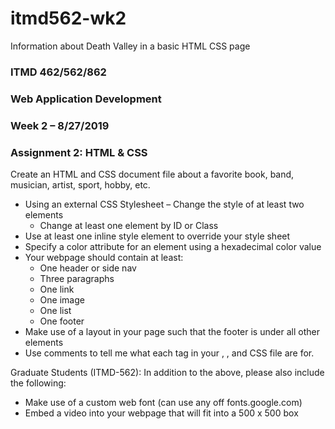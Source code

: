 # itmd562-wk2
Information about Death Valley in a basic HTML CSS page

### ITMD 462/562/862
### Web Application Development
### Week 2 – 8/27/2019
### Assignment 2: HTML & CSS

Create an HTML and CSS document file about a favorite book, band, musician, artist, sport, hobby, etc.
- Using an external CSS Stylesheet – Change the style of at least two elements
  - Change at least one element by ID or Class
- Use at least one inline style element to override your style sheet
- Specify a color attribute for an element using a hexadecimal color value
- Your webpage should contain at least:
  - One header or side nav
  - Three paragraphs
  - One link
  - One image
  - One list
  - One footer
- Make use of a layout in your page such that the footer is under all other elements
- Use comments to tell me what each tag in your <head>, <body>, and CSS file are for.

Graduate Students (ITMD-562):
In addition to the above, please also include the following:
- Make use of a custom web font (can use any off fonts.google.com)
- Embed a video into your webpage that will fit into a 500 x 500 box
